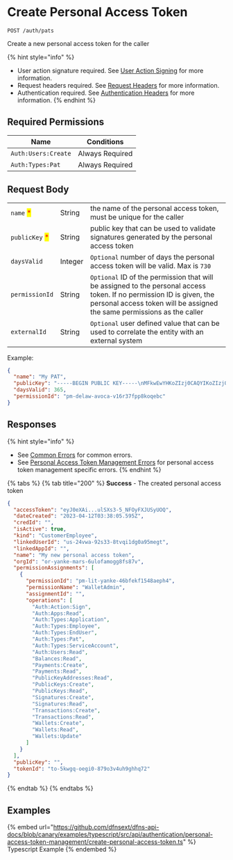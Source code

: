 # Create Personal Access Token

`POST /auth/pats`

Create a new personal access token for the caller

{% hint style="info" %}
* User action signature required. See [User Action Signing](../user-action-signing/) for more information.
* Request headers required. See [Request Headers](../../../getting-started/request-headers.md) for more information.
* Authentication required. See [Authentication Headers](../../../getting-started/request-headers.md#authentication-headers) for more information.
{% endhint %}

## Required Permissions

| Name                | Conditions      |
| ------------------- | --------------- |
| `Auth:Users:Create` | Always Required |
| `Auth:Types:Pat`    | Always Required |

## Request Body

|                                                |         |                                                                                                                                                                                                 |
| ---------------------------------------------- | ------- | ----------------------------------------------------------------------------------------------------------------------------------------------------------------------------------------------- |
| `name` <mark style="color:red;">\*</mark>      | String  | the name of the personal access token, must be unique for the caller                                                                                                                            |
| `publicKey` <mark style="color:red;">\*</mark> | String  | public key that can be used to validate signatures generated by the personal access token                                                                                                       |
| `daysValid`                                    | Integer | `Optional` number of days the personal access token will be valid. Max is `730`                                                                                                                 |
| `permissionId`                                 | String  | `Optional` ID of the permission that will be assigned to the personal access token. If no permission ID is given, the personal access token will be assigned the same permissions as the caller |
| `externalId`                                   | String  | `Optional` user defined value that can be used to correlate the entity with an external system                                                                                                  |

Example:

```JSON
{
  "name": "My PAT",
  "publicKey": "-----BEGIN PUBLIC KEY-----\nMFkwEwYHKoZIzj0CAQYIKoZIzj0DAQcDQgAEZQt0YI2hdsFNmKJesSkAHldyPLIV\nFLI/AhQ5eGasA7jU8tEXOb6nGvxRaTIXrgZ2NPdk78O8zMqz5u9AekH8jA==\n-----END PUBLIC KEY-----",
  "daysValid": 365,
  "permissionId": "pm-delaw-avoca-v16r37fpp8koqebc"
}
```

## Responses

{% hint style="info" %}
* See [Common Errors](../../../getting-started/errors.md#common-errors) for common errors.
* See [Personal Access Token Management Errors](../../../getting-started/errors.md#personal-access-token-management-errors) for personal access token management specific errors.
{% endhint %}

{% tabs %}
{% tab title="200" %}
**Success** - The created personal access token

```JSON
{
  "accessToken": "eyJ0eXAi...ulSXs3-5_NFOyFXJUSyUOQ",
  "dateCreated": "2023-04-12T03:38:05.595Z",
  "credId": "",
  "isActive": true,
  "kind": "CustomerEmployee",
  "linkedUserId": "us-24vwa-92s33-8tvqi1dg0a95megt",
  "linkedAppId": "",
  "name": "My new personal access token",
  "orgId": "or-yanke-mars-6ulofamogg8fs87v",
  "permissionAssignments": [
    {
      "permissionId": "pm-lit-yanke-46bfekf1548aeph4",
      "permissionName": "WalletAdmin",
      "assignmentId": "",
      "operations": [
        "Auth:Action:Sign",
        "Auth:Apps:Read",
        "Auth:Types:Application",
        "Auth:Types:Employee",
        "Auth:Types:EndUser",
        "Auth:Types:Pat",
        "Auth:Types:ServiceAccount",
        "Auth:Users:Read",
        "Balances:Read",
        "Payments:Create",
        "Payments:Read",
        "PublicKeyAddresses:Read",
        "PublicKeys:Create",
        "PublicKeys:Read",
        "Signatures:Create",
        "Signatures:Read",
        "Transactions:Create",
        "Transactions:Read",
        "Wallets:Create",
        "Wallets:Read",
        "Wallets:Update"
      ]
    }
  ],
  "publicKey": "",
  "tokenId": "to-5kwgq-oegi0-879o3v4uh9ghhq72"
}
```
{% endtab %}
{% endtabs %}

## Examples

{% embed url="https://github.com/dfnsext/dfns-api-docs/blob/canary/examples/typescript/src/api/authentication/personal-access-token-management/create-personal-access-token.ts" %}
Typescript Example
{% endembed %}
